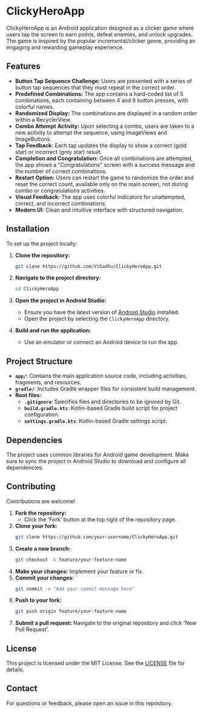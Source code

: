 
# ClickyHeroApp

ClickyHeroApp is an Android application designed as a clicker game where users tap the screen to earn points, defeat enemies, and unlock upgrades. The game is inspired by the popular incremental/clicker genre, providing an engaging and rewarding gameplay experience.

## Features
- **Button Tap Sequence Challenge:** Users are presented with a series of button tap sequences that they must repeat in the correct order.
- **Predefined Combinations:** The app contains a hard-coded list of 5 combinations, each containing between 4 and 8 button presses, with colorful names.
- **Randomized Display:** The combinations are displayed in a random order within a RecyclerView.
- **Combo Attempt Activity:** Upon selecting a combo, users are taken to a new activity to attempt the sequence, using ImageViews and ImageButtons.
- **Tap Feedback:** Each tap updates the display to show a correct (gold star) or incorrect (grey star) result.
- **Completion and Congratulation:** Once all combinations are attempted, the app shows a "Congratulations" screen with a success message and the number of correct combinations.
- **Restart Option:** Users can restart the game to randomize the order and reset the correct count, available only on the main screen, not during combo or congratulations activities.
- **Visual Feedback:** The app uses colorful indicators for unattempted, correct, and incorrect combinations.
- **Modern UI:** Clean and intuitive interface with structured navigation.

## Installation
To set up the project locally:

1. **Clone the repository:**
   ```bash
   git clone https://github.com/ViSadhu/ClickyHeroApp.git
   ```

2. **Navigate to the project directory:**
   ```bash
   cd ClickyHeroApp
   ```

3. **Open the project in Android Studio:**
   - Ensure you have the latest version of [Android Studio](https://developer.android.com/studio) installed.
   - Open the project by selecting the `ClickyHeroApp` directory.

4. **Build and run the application:**
   - Use an emulator or connect an Android device to run the app.

## Project Structure
- **`app/`**: Contains the main application source code, including activities, fragments, and resources.
- **`gradle/`**: Includes Gradle wrapper files for consistent build management.
- **Root files:**
  - **`.gitignore`**: Specifies files and directories to be ignored by Git.
  - **`build.gradle.kts`**: Kotlin-based Gradle build script for project configuration.
  - **`settings.gradle.kts`**: Kotlin-based Gradle settings script.

## Dependencies
The project uses common libraries for Android game development. Make sure to sync the project in Android Studio to download and configure all dependencies.

## Contributing
Contributions are welcome!

1. **Fork the repository:**
   - Click the 'Fork' button at the top right of the repository page.
2. **Clone your fork:**
   ```bash
   git clone https://github.com/your-username/ClickyHeroApp.git
   ```
3. **Create a new branch:**
   ```bash
   git checkout -b feature/your-feature-name
   ```
4. **Make your changes:** Implement your feature or fix.
5. **Commit your changes:**
   ```bash
   git commit -m "Add your commit message here"
   ```
6. **Push to your fork:**
   ```bash
   git push origin feature/your-feature-name
   ```
7. **Submit a pull request:** Navigate to the original repository and click 'New Pull Request'.

## License
This project is licensed under the MIT License. See the [LICENSE](LICENSE) file for details.

## Contact
For questions or feedback, please open an issue in this repository.
